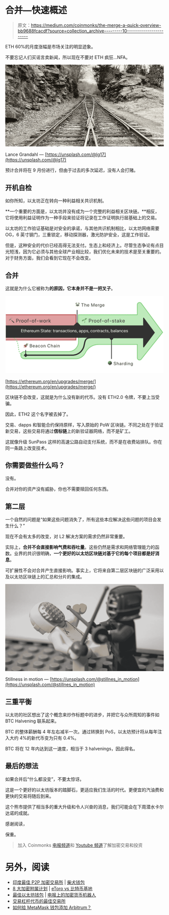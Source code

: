 # 合并—快速概述

> 原文：<https://medium.com/coinmonks/the-merge-a-quick-overview-bb9688fcacdf?source=collection_archive---------10----------------------->

ETH 60%的月度涨幅是市场关注的明显迹象。

不要忘记人们买谣言卖新闻，所以现在不要对 ETH 疯狂…NFA。

![](img/3e426703b6a705524b3bf43267b5389e.png)

Lance Grandahl — [https://unsplash.com/@lg17](https://unsplash.com/@lg17)

预计合并将在 9 月份进行，但由于过去的多次延迟，没有人会打赌。

## 开机自检

如你所知，以太坊正在转向一种利益相关共识机制。

**一个重要的方面是，以太坊并没有成为一个完整的利益相关区块链。**相反，它将使用利益证明作为一种手段来验证将记录在工作证明执行层基础上的交易。

以太坊的工作验证基础是对安全的承诺，与其他共识机制相比，以太坊网络需要 OG，6 英寸钢门，三重锁定，移动探测器，激光防护安全，这是工作验证。

但是，这种安全的代价已经高得无法支付。生态上和经济上。尽管生态争论有点目光短浅，因为它必须与其他全球产业相比较，我们优化未来的技术是至关重要的。对于财务方面，我们会看到它现在不会改变。

## 合并

这就是为什么它被称为**的原因，它本身并不是一把叉子**。

![](img/2dc139e975c48136856ad8e45e9ba505.png)

[https://ethereum.org/en/upgrades/merge/](https://ethereum.org/en/upgrades/merge/)

区块链不会改变，这就是为什么没有新的代币。没有 ETH2.0 令牌，不要上当受骗。

因此，ETH2 这个名字被去掉了。

交易、dapps 和智能合约保持原样，写入原始的 PoW 区块链。不同之处在于验证新交易，这些交易将通过**信标链**上的新验证器网络，而不是矿工。

这就像升级 SunPass 这样的高速公路自动支付系统，而不是在收费站排队。你在同一条路上改变技术。

## 你需要做些什么吗？

没有。

合并对你的资产没有威胁，你也不需要赎回任何东西。

## 第二层

一个自然的问题是“如果这些问题消失了，所有这些本应解决这些问题的项目会发生什么？”

现在不会有太多的改变，对 L2 解决方案的需求仍然非常重要。

实际上，**合并不会直接影响气费和吞吐量**。这些仍然是需求和网络管理能力的函数。业界的共识很明确，**一个更好的以太坊区块链对基于它的每个项目都是好消息**。

可扩展性不会对合并产生直接影响。事实上，它将来自第二层区块链的广泛采用以及以太坊区块链上的汇总和分片的集成。

![](img/255289ed3cc92719b0e82c35c0d92651.png)

Stillness in motion — [https://unsplash.com/@stillnes_in_motion](https://unsplash.com/@stillnes_in_motion)

## 三重平衡

以太坊的社区想出了这个概念来炒作标题中的进步，并把它与众所周知的事件如 BTC Halvening 联系起来。

BTC 的整体薪酬每 4 年左右减半一次。通过转换到 PoS，以太坊预计将从每年注入大约 4%的新代币变为只有 0.4%。

BTC 将在 12 年内达到这一速度，相当于 3 halvenings，因此得名。

## 最后的想法

如果合并后“什么都没变”，不要太惊讶。

这是一个更好的以太坊版本的踏脚石，更适应我们生活的时代。更便宜的汽油费和更快的交易将随后到来。

这个熊市提供了相当多的重大升级和令人兴奋的消息，我们可能会在下周潜水卡尔达诺的成就。

感谢阅读，

保重。

> 加入 Coinmonks [电报频道](https://t.me/coincodecap)和 [Youtube 频道](https://www.youtube.com/c/coinmonks/videos)了解加密交易和投资

# 另外，阅读

*   [印度最佳 P2P 加密交易所](https://coincodecap.com/p2p-crypto-exchanges-in-india) | [柴犬钱包](https://coincodecap.com/baby-shiba-inu-wallets)
*   [8 大加密附属计划](https://coincodecap.com/crypto-affiliate-programs) | [eToro vs 比特币基地](https://coincodecap.com/etoro-vs-coinbase)
*   [最佳以太坊钱包](https://coincodecap.com/best-ethereum-wallets) | [电报上的加密货币机器人](https://coincodecap.com/telegram-crypto-bots)
*   [交易杠杆代币的最佳交易所](https://coincodecap.com/leveraged-token-exchanges)
*   [如何给 MetaMask 钱包添加 Arbitrum？](https://coincodecap.com/how-to-add-arbitrum-to-metamask-wallet)